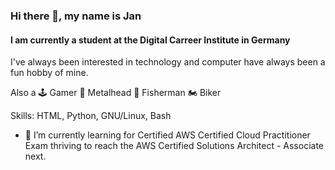 ### Hi there 👋, my name is Jan
#### I am currently a student at the Digital Carreer Institute in Germany
I've always been interested in technology and computer have always been a fun hobby of mine.

Also a 🕹 Gamer 🤘 Metalhead 🎣 Fisherman 🏍 Biker

Skills: HTML, Python, GNU/Linux, Bash

- 🌱 I’m currently learning for Certified AWS Certified Cloud Practitioner Exam thriving to reach the AWS Certified Solutions Architect - Associate next.





